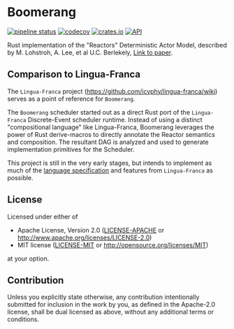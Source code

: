 # Boomerang

[![pipeline status](https://gitlab.com/jondo2010/boomerang/badges/master/pipeline.svg)](https://gitlab.com/jondo2010/boomerang/commits/master)
[![codecov](https://codecov.io/gl/jondo2010/boomerang/branch/master/graph/badge.svg)](https://codecov.io/gl/boomerang/rust-fmi)
[![crates.io](https://img.shields.io/crates/v/boomerang.svg)](https://crates.io/crates/boomerang)
[![API](https://docs.rs/boomerang/badge.svg)](https://docs.rs/boomerang)

Rust implementation of the "Reactors" Deterministic Actor Model, described by M. Lohstroh, A. Lee, et al U.C. Berlekely, [Link to paper](https://ptolemy.berkeley.edu/publications/papers/19/LohstrohEtAl_Reactors_DAC_2019.pdf).

## Comparison to Lingua-Franca

The `Lingua-Franca` project (https://github.com/icyphy/lingua-franca/wiki) serves as a point of reference for `Boomerang`.

The `Boomerang` scheduler started out as a direct Rust port of the `Lingua-Franca` Discrete-Event scheduler runtime. Instead of using a distinct "compositional language" like Lingua-Franca, Boomerang leverages the power of Rust derive-macros to directly annotate the Reactor semantics and composition. The resultant DAG is analyzed and used to generate implementation primitives for the Scheduler.

This project is still in the very early stages, but intends to implement as much of the [language specification](https://github.com/icyphy/lingua-franca/wiki/Language-Specification) and features from `Lingua-Franca` as possible.

## License

Licensed under either of

 * Apache License, Version 2.0
   ([LICENSE-APACHE](LICENSE-APACHE) or http://www.apache.org/licenses/LICENSE-2.0)
 * MIT license
   ([LICENSE-MIT](LICENSE-MIT) or http://opensource.org/licenses/MIT)

at your option.

## Contribution

Unless you explicitly state otherwise, any contribution intentionally submitted
for inclusion in the work by you, as defined in the Apache-2.0 license, shall be
dual licensed as above, without any additional terms or conditions.